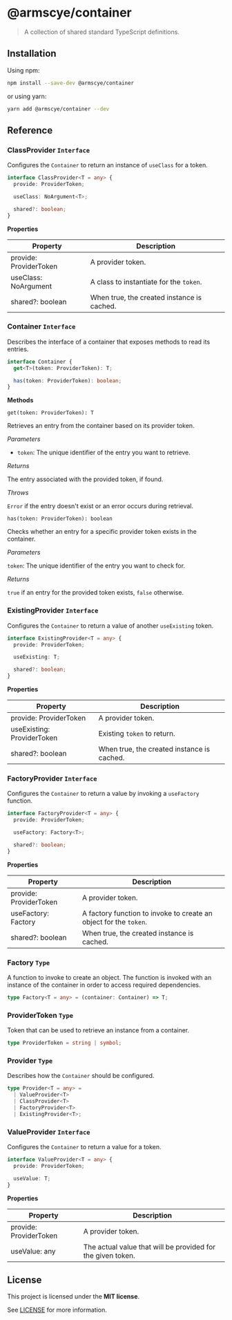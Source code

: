# @armscye/container

> A collection of shared standard TypeScript definitions.

## Installation

Using npm:

```sh
npm install --save-dev @armscye/container
```

or using yarn:

```sh
yarn add @armscye/container --dev
```

## Reference

### ClassProvider `Interface`

Configures the `Container` to return an instance of `useClass` for a token.

```ts
interface ClassProvider<T = any> {
  provide: ProviderToken;

  useClass: NoArgument<T>;

  shared?: boolean;
}
```

**Properties**

| Property                  | Description                                |
| ------------------------- | ------------------------------------------ |
| provide: ProviderToken    | A provider token.                          |
| useClass: NoArgument<any> | A class to instantiate for the `token`.    |
| shared?: boolean          | When true, the created instance is cached. |

### Container `Interface`

Describes the interface of a container that exposes methods to read its entries.

```ts
interface Container {
  get<T>(token: ProviderToken): T;

  has(token: ProviderToken): boolean;
}
```

**Methods**

    get(token: ProviderToken): T

Retrieves an entry from the container based on its provider token.

_Parameters_

- `token`: The unique identifier of the entry you want to retrieve.

_Returns_

The entry associated with the provided token, if found.

_Throws_

`Error` if the entry doesn't exist or an error occurs during retrieval.

    has(token: ProviderToken): boolean

Checks whether an entry for a specific provider token exists in the container.

_Parameters_

`token`: The unique identifier of the entry you want to check for.

_Returns_

`true` if an entry for the provided token exists, `false` otherwise.

### ExistingProvider `Interface`

Configures the `Container` to return a value of another `useExisting` token.

```ts
interface ExistingProvider<T = any> {
  provide: ProviderToken;

  useExisting: T;

  shared?: boolean;
}
```

**Properties**

| Property                   | Description                                |
| -------------------------- | ------------------------------------------ |
| provide: ProviderToken     | A provider token.                          |
| useExisting: ProviderToken | Existing `token` to return.                |
| shared?: boolean           | When true, the created instance is cached. |

### FactoryProvider `Interface`

Configures the `Container` to return a value by invoking a `useFactory` function.

```ts
interface FactoryProvider<T = any> {
  provide: ProviderToken;

  useFactory: Factory<T>;

  shared?: boolean;
}
```

**Properties**

| Property               | Description                                                       |
| ---------------------- | ----------------------------------------------------------------- |
| provide: ProviderToken | A provider token.                                                 |
| useFactory: Factory    | A factory function to invoke to create an object for the `token`. |
| shared?: boolean       | When true, the created instance is cached.                        |

### Factory `Type`

A function to invoke to create an object. The function is invoked with an instance of the container in order to access required dependencies.

```ts
type Factory<T = any> = (container: Container) => T;
```

### ProviderToken `Type`

Token that can be used to retrieve an instance from a container.

```ts
type ProviderToken = string | symbol;
```

### Provider `Type`

Describes how the `Container` should be configured.

```ts
type Provider<T = any> =
  | ValueProvider<T>
  | ClassProvider<T>
  | FactoryProvider<T>
  | ExistingProvider<T>;
```

### ValueProvider `Interface`

Configures the `Container` to return a value for a token.

```ts
interface ValueProvider<T = any> {
  provide: ProviderToken;

  useValue: T;
}
```

**Properties**

| Property               | Description                                                 |
| ---------------------- | ----------------------------------------------------------- |
| provide: ProviderToken | A provider token.                                           |
| useValue: any          | The actual value that will be provided for the given token. |

## License

This project is licensed under the **MIT license**.

See [LICENSE](LICENSE) for more information.

